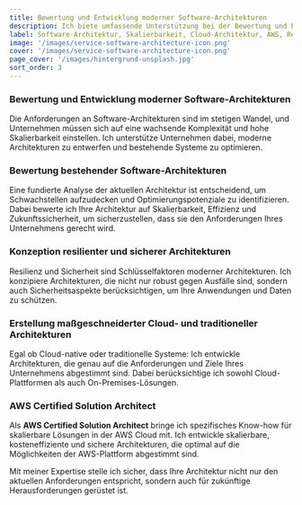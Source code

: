```yaml
---
title: Bewertung und Entwicklung moderner Software-Architekturen
description: Ich biete umfassende Unterstützung bei der Bewertung und Entwicklung moderner Software-Architekturen, um Skalierbarkeit und Effizienz sicherzustellen.
label: Software-Architektur, Skalierbarkeit, Cloud-Architektur, AWS, Resilienz
image: '/images/service-software-architecture-icon.png'
cover: '/images/service-software-architecture-icon.png'
page_cover: '/images/hintergrund-unsplash.jpg'
sort_order: 3
---
```


### Bewertung und Entwicklung moderner Software-Architekturen

Die Anforderungen an Software-Architekturen sind im stetigen Wandel, und Unternehmen müssen sich auf eine wachsende Komplexität und hohe Skalierbarkeit einstellen. Ich unterstütze Unternehmen dabei, moderne Architekturen zu entwerfen und bestehende Systeme zu optimieren.

### Bewertung bestehender Software-Architekturen

Eine fundierte Analyse der aktuellen Architektur ist entscheidend, um Schwachstellen aufzudecken und Optimierungspotenziale zu identifizieren. Dabei bewerte ich Ihre Architektur auf Skalierbarkeit, Effizienz und Zukunftssicherheit, um sicherzustellen, dass sie den Anforderungen Ihres Unternehmens gerecht wird.

### Konzeption resilienter und sicherer Architekturen

Resilienz und Sicherheit sind Schlüsselfaktoren moderner Architekturen. Ich konzipiere Architekturen, die nicht nur robust gegen Ausfälle sind, sondern auch Sicherheitsaspekte berücksichtigen, um Ihre Anwendungen und Daten zu schützen.

### Erstellung maßgeschneiderter Cloud- und traditioneller Architekturen

Egal ob Cloud-native oder traditionelle Systeme: Ich entwickle Architekturen, die genau auf die Anforderungen und Ziele Ihres Unternehmens abgestimmt sind. Dabei berücksichtige ich sowohl Cloud-Plattformen als auch On-Premises-Lösungen.

### AWS Certified Solution Architect

Als **AWS Certified Solution Architect** bringe ich spezifisches Know-how für skalierbare Lösungen in der AWS Cloud mit. Ich entwickle skalierbare, kosteneffiziente und sichere Architekturen, die optimal auf die Möglichkeiten der AWS-Plattform abgestimmt sind.

Mit meiner Expertise stelle ich sicher, dass Ihre Architektur nicht nur den aktuellen Anforderungen entspricht, sondern auch für zukünftige Herausforderungen gerüstet ist.
